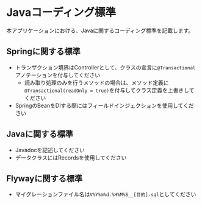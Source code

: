 # Javaコーディング標準

本アプリケーションにおける、Javaに関するコーディング標準を記載します。

## Springに関する標準

- トランザクション境界はControllerとして、クラスの宣言に`@Transactional`アノテーションを付与してください
  - 読み取り処理のみを行うメソッドの場合は、メソッド定義に`@Transactional(readOnly = true)`を付与してクラス定義を上書きしてください
- SpringのBeanをDIする際にはフィールドインジェクションを使用してください

## Javaに関する標準

- Javadocを記述してください
- データクラスにはRecordsを使用してください

## Flywayに関する標準

- マイグレーションファイル名は`V%Y%m%d.%H%M%S__[目的].sql`としてください
